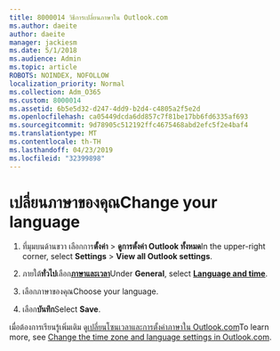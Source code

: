 ```yaml
---
title: 8000014 วิธีการเปลี่ยนภาษาใน Outlook.com
ms.author: daeite
author: daeite
manager: jackiesm
ms.date: 5/1/2018
ms.audience: Admin
ms.topic: article
ROBOTS: NOINDEX, NOFOLLOW
localization_priority: Normal
ms.collection: Adm_O365
ms.custom: 8000014
ms.assetid: 6b5e5d32-d247-4dd9-b2d4-c4805a2f5e2d
ms.openlocfilehash: ca05449dcda6dd857c7f81be17bb6fd6335af693
ms.sourcegitcommit: 9d78905c512192ffc4675468abd2efc5f2e4baf4
ms.translationtype: MT
ms.contentlocale: th-TH
ms.lasthandoff: 04/23/2019
ms.locfileid: "32399898"
---
```

# <a name="change-your-language"></a><span data-ttu-id="b1328-102">เปลี่ยนภาษาของคุณ</span><span class="sxs-lookup"><span data-stu-id="b1328-102">Change your language</span></span>

1. <span data-ttu-id="b1328-103">ที่มุมบนด้านขวา เลือกการ**ตั้งค่า** \> **ดูการตั้งค่า Outlook ทั้งหมด**</span><span class="sxs-lookup"><span data-stu-id="b1328-103">In the upper-right corner, select **Settings** \> **View all Outlook settings**.</span></span>
    
2. <span data-ttu-id="b1328-104">ภายใต้**ทั่วไป**เลือก[**ภาษาและเวลา**](https://outlook.live.com/mail/options/general/timeAndLanguage)</span><span class="sxs-lookup"><span data-stu-id="b1328-104">Under **General**, select [**Language and time**](https://outlook.live.com/mail/options/general/timeAndLanguage).</span></span>
    
3. <span data-ttu-id="b1328-105">เลือกภาษาของคุณ</span><span class="sxs-lookup"><span data-stu-id="b1328-105">Choose your language.</span></span>
    
4. <span data-ttu-id="b1328-106">เลือก**บันทึก**</span><span class="sxs-lookup"><span data-stu-id="b1328-106">Select **Save**.</span></span>
    
<span data-ttu-id="b1328-107">เมื่อต้องการเรียนรู้เพิ่มเติม ดู[เปลี่ยนโซนเวลาและการตั้งค่าภาษาใน Outlook.com](https://go.microsoft.com/fwlink/p/?linkid=873132)</span><span class="sxs-lookup"><span data-stu-id="b1328-107">To learn more, see [Change the time zone and language settings in Outlook.com](https://go.microsoft.com/fwlink/p/?linkid=873132).</span></span>
  

